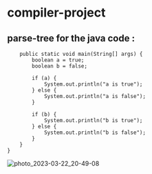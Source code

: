 # compiler-project 
## parse-tree for the java code : 
``` public class ag {
    public static void main(String[] args) {
        boolean a = true;
        boolean b = false;

        if (a) {
            System.out.println("a is true");
        } else {
            System.out.println("a is false");
        }

        if (b) {
            System.out.println("b is true");
        } else {
            System.out.println("b is false");
        }
    }
}
```
![photo_2023-03-22_20-49-08](https://user-images.githubusercontent.com/95624488/227007113-abf222fe-edd5-4ec0-9231-5f3dbf8b1428.jpg)

